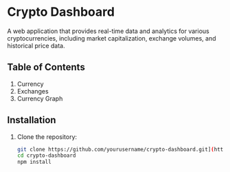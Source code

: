 # Crypto Dashboard

A web application that provides real-time data and analytics for various cryptocurrencies, including market capitalization, exchange volumes, and historical price data.

## Table of Contents

1. Currency
2. Exchanges
3. Currency Graph

## Installation

1. Clone the repository:
   ```bash
   git clone https://github.com/yourusername/crypto-dashboard.git](https://github.com/Santoshb22/CryptoTracker.git)
   cd crypto-dashboard
   npm install
